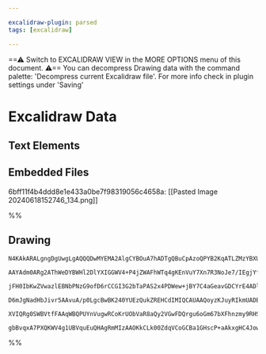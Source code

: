 ```yaml
---

excalidraw-plugin: parsed
tags: [excalidraw]

---
```

==⚠  Switch to EXCALIDRAW VIEW in the MORE OPTIONS menu of this document. ⚠== You can decompress Drawing data with the command palette: 'Decompress current Excalidraw file'. For more info check in plugin settings under 'Saving'


# Excalidraw Data
## Text Elements
## Embedded Files
6bff11f4b4ddd8e1e433a0be7f98319056c4658a: [[Pasted Image 20240618152746_134.png]]

%%
## Drawing
```compressed-json
N4KAkARALgngDgUwgLgAQQQDwMYEMA2AlgCYBOuA7hADTgQBuCpAzoQPYB2KqATLZMzYBXUtiRoIACyhQ4zZAHoFAc0JRJQgEYA6bGwC2CgF7N6hbEcK4OCtptbErHALRY8RMpWdx8Q1TdIEfARcZgRmBShcZQUebTiANho6IIR9BA4oZm4AbXAwUDAiiBJuCGVSUmUAZQB1AEEALQBFZgAOZraAaWb65UkAa2qAVWSiyFhEMsJ9aKR+YsxuZwBm

AAYAdm0ARg2AThWeDYBWHl2DlYXIGGWV4+P4jZWAFhWTq4gKEnVuY7Xn7R3NoJe7/IEgjYfSQIQj9KC/NZrD7WZTBbhI/ICKCkNgDBAAYTY+DYpDK2OszDguECmTGxU0uGwAwqwg4xEJxNJEnJHEp1Iy8I+ADNCPh8NVYGiJIIPHSsTi8bVvpJuHxMRBmNjcQgJTApegZaUPji/JIOOFsmhth82FTsGoblbER8WUI4ABJYiW1A5AC6wvI6U93A4Q

jFH0IbKwZVwazlEBNbPNzG9ofD6rCCGI3G2bTaPAS2x4PDWew+jBY7C4aGeavGDCYrE4ADlOGJuPtjs9dhttpd1YRmAARVJQLPcIUEMIfTSs4gAUWC6UyqbD+A+buIuDH2atveBez2Be2axWbQ+RA4AxDa4vbCZ47Qk/w04zUSgQm9EEQbMjynjIrBMGEgJJoQpCts2xCs8mjPMQ8FtAg2wIK8KyxpoCAbEKextCs2x7GsxwJNgzwgm0uDxsw7ji

D6mJgNadHbJivr5AAvuA/p0LgcBwBK240YUEzQukZREHCdIMIQCAUAAQoyzKJuyRIkmUADE4EaUKEnYCINJQO6Y76BKCoEspXLoKpyFWfM+QQDplQCgZaRyUyrpshyKncuQvJUnp2m6Y5hkAGKiuKko0RqRJGrZ9l6U5RlaoqyqqgsdkBZk8XGdqur6pFsqpbFgVpAASsI/TJt6DHFIVGWGQA8naDo5s6MXpfpwWcFAQW4PooqOqgVWQDV7VpEFn

XVIQRg0SWBVtfFAAqWBQPUYnVugwRCoKrUObVaR8aQy2VGwFDQrgu6oGm67bXFhnzmy9RHSdITnRA1I4lQqVUTiYoABrcHsJzaG0awJHszyEXhRbPJ92DffgACaHYbAk2jHHsCQbP8+yFt2xypUYbAGNwgmQPQBBCDRazaOjxYY8cbTbMcGxtPczxsbNO0jfopVCEmFplIpEkVCQE1TTe6bFMLSmcsT6oyUSL2qfiezK8rQVBfGxUIMoYbUmp85D

gbBvqxA7PXQKWV4g1UBVquEuQHAgRmMIzAAOKkCLk00ZdqVCoGCBa1GHscP+aAkxgHC4JowTndiFMfNgRBwNwccIB8kciWgqc2kIUCXjRqdm8UdgAFYINgWTVJHcAALJsMQCB3VHMcTlOCDgKx/AQIB4TE+xrFAA
```
%%